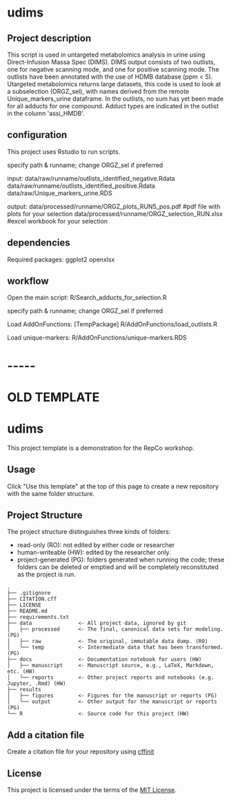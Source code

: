 # udims 

## Project description 
This script is used in untargeted metabolomics analysis in urine using Direct-Infusion Massa Spec (DIMS). DIMS output consists of two outlists, one for negative scanning mode, and one for positive scanning mode. The outlists have been annotated with the use of HDMB database (ppm < 5). Utargeted metabolomics returns large datasets, this code is used to look at a subselection (ORGZ_sel), with names derived from the remote Unique_markers_urine dataframe. In the outlists, no sum has yet been made for all adducts for one compound. Adduct types are indicated in the outlist in the column 'assi_HMDB'.

## configuration
This project uses Rstudio to run scripts.

specify path & runname; change ORGZ_sel if preferred 

input: 
data/raw/runname/outlists_identified_negative.Rdata
data/raw/runname/outlists_identified_positive.Rdata 
data/raw/Unique_markers_urine.RDS 

output: 
data/processed/runname/ORGZ_plots_RUN5_pos.pdf   #pdf file with plots for your selection
data/processed/runname/ORGZ_selection_RUN.xlsx   #excel workbook for your selection 

## dependencies 

Required packages: 
ggplot2
openxlsx

## workflow 

Open the main script: 
R/Search_adducts_for_selection.R 

specify path & runname; change ORGZ_sel if preferred 

Load AddOnFunctions: [TempPackage]
R/AddOnFunctions/load_outlists.R 

Load unique-markers: 
R/AddOnFunctions/unique-markers.RDS 






# -----
# OLD TEMPLATE 
# udims

This project template is a demonstration for the RepCo workshop.

## Usage

Click "Use this template" at the top of this page to create a new repository with the same folder structure.

## Project Structure

The project structure distinguishes three kinds of folders:
- read-only (RO): not edited by either code or researcher
- human-writeable (HW): edited by the researcher only.
- project-generated (PG): folders generated when running the code; these folders can be deleted or emptied and will be completely reconstituted as the project is run.


```
.
├── .gitignore
├── CITATION.cff
├── LICENSE
├── README.md
├── requirements.txt
├── data               <- All project data, ignored by git
│   ├── processed      <- The final, canonical data sets for modeling. (PG)
│   ├── raw            <- The original, immutable data dump. (RO)
│   └── temp           <- Intermediate data that has been transformed. (PG)
├── docs               <- Documentation notebook for users (HW)
│   ├── manuscript     <- Manuscript source, e.g., LaTeX, Markdown, etc. (HW)
│   └── reports        <- Other project reports and notebooks (e.g. Jupyter, .Rmd) (HW)
├── results
│   ├── figures        <- Figures for the manuscript or reports (PG)
│   └── output         <- Other output for the manuscript or reports (PG)
└── R                  <- Source code for this project (HW)

```

## Add a citation file
Create a citation file for your repository using [cffinit](https://citation-file-format.github.io/cff-initializer-javascript/#/)

## License

This project is licensed under the terms of the [MIT License](/LICENSE).
